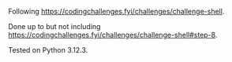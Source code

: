 Following https://codingchallenges.fyi/challenges/challenge-shell.

Done up to but not including https://codingchallenges.fyi/challenges/challenge-shell#step-8.

Tested on Python 3.12.3.

